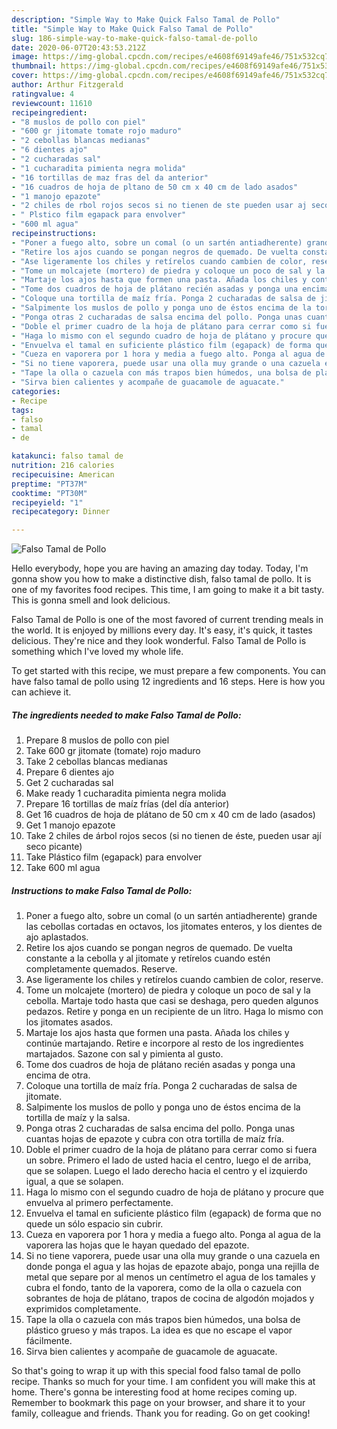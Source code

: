 ```yaml
---
description: "Simple Way to Make Quick Falso Tamal de Pollo"
title: "Simple Way to Make Quick Falso Tamal de Pollo"
slug: 186-simple-way-to-make-quick-falso-tamal-de-pollo
date: 2020-06-07T20:43:53.212Z
image: https://img-global.cpcdn.com/recipes/e4608f69149afe46/751x532cq70/falso-tamal-de-pollo-foto-principal.jpg
thumbnail: https://img-global.cpcdn.com/recipes/e4608f69149afe46/751x532cq70/falso-tamal-de-pollo-foto-principal.jpg
cover: https://img-global.cpcdn.com/recipes/e4608f69149afe46/751x532cq70/falso-tamal-de-pollo-foto-principal.jpg
author: Arthur Fitzgerald
ratingvalue: 4
reviewcount: 11610
recipeingredient:
- "8 muslos de pollo con piel"
- "600 gr jitomate tomate rojo maduro"
- "2 cebollas blancas medianas"
- "6 dientes ajo"
- "2 cucharadas sal"
- "1 cucharadita pimienta negra molida"
- "16 tortillas de maz fras del da anterior"
- "16 cuadros de hoja de pltano de 50 cm x 40 cm de lado asados"
- "1 manojo epazote"
- "2 chiles de rbol rojos secos si no tienen de ste pueden usar aj seco picante"
- " Plstico film egapack para envolver"
- "600 ml agua"
recipeinstructions:
- "Poner a fuego alto, sobre un comal (o un sartén antiadherente) grande las cebollas cortadas en octavos, los jitomates enteros, y los dientes de ajo aplastados."
- "Retire los ajos cuando se pongan negros de quemado. De vuelta constante a la cebolla y al jitomate y retírelos cuando estén completamente quemados. Reserve."
- "Ase ligeramente los chiles y retírelos cuando cambien de color, reserve."
- "Tome un molcajete (mortero) de piedra y coloque un poco de sal y la cebolla. Martaje todo hasta que casi se deshaga, pero queden algunos pedazos. Retire y ponga en un recipiente de un litro. Haga lo mismo con los jitomates asados."
- "Martaje los ajos hasta que formen una pasta. Añada los chiles y continúe martajando. Retire e incorpore al resto de los ingredientes martajados. Sazone con sal y pimienta al gusto."
- "Tome dos cuadros de hoja de plátano recién asadas y ponga una encima de otra."
- "Coloque una tortilla de maíz fría. Ponga 2 cucharadas de salsa de jitomate."
- "Salpimente los muslos de pollo y ponga uno de éstos encima de la tortilla de maíz y la salsa."
- "Ponga otras 2 cucharadas de salsa encima del pollo. Ponga unas cuantas hojas de epazote y cubra con otra tortilla de maíz fría."
- "Doble el primer cuadro de la hoja de plátano para cerrar como si fuera un sobre. Primero el lado de usted hacia el centro, luego el de arriba, que se solapen. Luego el lado derecho hacia el centro y el izquierdo igual, a que se solapen."
- "Haga lo mismo con el segundo cuadro de hoja de plátano y procure que envuelva al primero perfectamente."
- "Envuelva el tamal en suficiente plástico film (egapack) de forma que no quede un sólo espacio sin cubrir."
- "Cueza en vaporera por 1 hora y media a fuego alto. Ponga al agua de la vaporera las hojas que le hayan quedado del epazote."
- "Si no tiene vaporera, puede usar una olla muy grande o una cazuela en donde ponga el agua y las hojas de epazote abajo, ponga una rejilla de metal que separe por al menos un centímetro el agua de los tamales y cubra el fondo, tanto de la vaporera, como de la olla o cazuela con sobrantes de hoja de plátano, trapos de cocina de algodón mojados y exprimidos completamente."
- "Tape la olla o cazuela con más trapos bien húmedos, una bolsa de plástico grueso y más trapos. La idea es que no escape el vapor fácilmente."
- "Sirva bien calientes y acompañe de guacamole de aguacate."
categories:
- Recipe
tags:
- falso
- tamal
- de

katakunci: falso tamal de 
nutrition: 216 calories
recipecuisine: American
preptime: "PT37M"
cooktime: "PT30M"
recipeyield: "1"
recipecategory: Dinner

---
```



![Falso Tamal de Pollo](https://img-global.cpcdn.com/recipes/e4608f69149afe46/751x532cq70/falso-tamal-de-pollo-foto-principal.jpg)

Hello everybody, hope you are having an amazing day today. Today, I'm gonna show you how to make a distinctive dish, falso tamal de pollo. It is one of my favorites food recipes. This time, I am going to make it a bit tasty. This is gonna smell and look delicious.



Falso Tamal de Pollo is one of the most favored of current trending meals in the world. It is enjoyed by millions every day. It's easy, it's quick, it tastes delicious. They're nice and they look wonderful. Falso Tamal de Pollo is something which I've loved my whole life.


To get started with this recipe, we must prepare a few components. You can have falso tamal de pollo using 12 ingredients and 16 steps. Here is how you can achieve it.

<!--inarticleads1-->

##### The ingredients needed to make Falso Tamal de Pollo:

1. Prepare 8 muslos de pollo con piel
1. Take 600 gr jitomate (tomate) rojo maduro
1. Take 2 cebollas blancas medianas
1. Prepare 6 dientes ajo
1. Get 2 cucharadas sal
1. Make ready 1 cucharadita pimienta negra molida
1. Prepare 16 tortillas de maíz frías (del día anterior)
1. Get 16 cuadros de hoja de plátano de 50 cm x 40 cm de lado (asados)
1. Get 1 manojo epazote
1. Take 2 chiles de árbol rojos secos (si no tienen de éste, pueden usar ají seco picante)
1. Take  Plástico film (egapack) para envolver
1. Take 600 ml agua




<!--inarticleads2-->

##### Instructions to make Falso Tamal de Pollo:

1. Poner a fuego alto, sobre un comal (o un sartén antiadherente) grande las cebollas cortadas en octavos, los jitomates enteros, y los dientes de ajo aplastados.
1. Retire los ajos cuando se pongan negros de quemado. De vuelta constante a la cebolla y al jitomate y retírelos cuando estén completamente quemados. Reserve.
1. Ase ligeramente los chiles y retírelos cuando cambien de color, reserve.
1. Tome un molcajete (mortero) de piedra y coloque un poco de sal y la cebolla. Martaje todo hasta que casi se deshaga, pero queden algunos pedazos. Retire y ponga en un recipiente de un litro. Haga lo mismo con los jitomates asados.
1. Martaje los ajos hasta que formen una pasta. Añada los chiles y continúe martajando. Retire e incorpore al resto de los ingredientes martajados. Sazone con sal y pimienta al gusto.
1. Tome dos cuadros de hoja de plátano recién asadas y ponga una encima de otra.
1. Coloque una tortilla de maíz fría. Ponga 2 cucharadas de salsa de jitomate.
1. Salpimente los muslos de pollo y ponga uno de éstos encima de la tortilla de maíz y la salsa.
1. Ponga otras 2 cucharadas de salsa encima del pollo. Ponga unas cuantas hojas de epazote y cubra con otra tortilla de maíz fría.
1. Doble el primer cuadro de la hoja de plátano para cerrar como si fuera un sobre. Primero el lado de usted hacia el centro, luego el de arriba, que se solapen. Luego el lado derecho hacia el centro y el izquierdo igual, a que se solapen.
1. Haga lo mismo con el segundo cuadro de hoja de plátano y procure que envuelva al primero perfectamente.
1. Envuelva el tamal en suficiente plástico film (egapack) de forma que no quede un sólo espacio sin cubrir.
1. Cueza en vaporera por 1 hora y media a fuego alto. Ponga al agua de la vaporera las hojas que le hayan quedado del epazote.
1. Si no tiene vaporera, puede usar una olla muy grande o una cazuela en donde ponga el agua y las hojas de epazote abajo, ponga una rejilla de metal que separe por al menos un centímetro el agua de los tamales y cubra el fondo, tanto de la vaporera, como de la olla o cazuela con sobrantes de hoja de plátano, trapos de cocina de algodón mojados y exprimidos completamente.
1. Tape la olla o cazuela con más trapos bien húmedos, una bolsa de plástico grueso y más trapos. La idea es que no escape el vapor fácilmente.
1. Sirva bien calientes y acompañe de guacamole de aguacate.




So that's going to wrap it up with this special food falso tamal de pollo recipe. Thanks so much for your time. I am confident you will make this at home. There's gonna be interesting food at home recipes coming up. Remember to bookmark this page on your browser, and share it to your family, colleague and friends. Thank you for reading. Go on get cooking!
